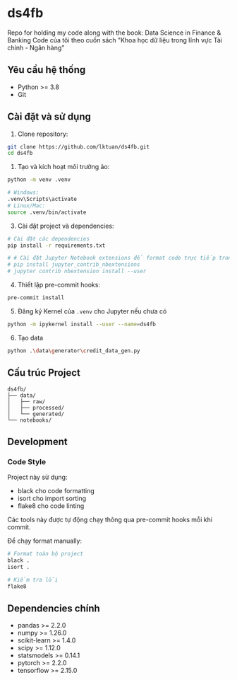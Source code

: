 # **ds4fb**

Repo for holding my code along with the book: Data Science in Finance & Banking
Code của tôi theo cuốn sách "Khoa học dữ liệu trong lĩnh vực Tài chính - Ngân hàng"

## Yêu cầu hệ thống

- Python >= 3.8
- Git

## Cài đặt và sử dụng

1. Clone repository:

```bash
git clone https://github.com/lktuan/ds4fb.git
cd ds4fb
```

1. Tạo và kích hoạt môi trường ảo:
```bash
python -m venv .venv

# Windows:
.venv\Scripts\activate
# Linux/Mac:
source .venv/bin/activate
```

3. Cài đặt project và dependencies:

```bash
# Cài đặt các dependencies
pip install -r requirements.txt

# # Cài đặt Jupyter Notebook extensions để format code trực tiếp trong notebook
# pip install jupyter_contrib_nbextensions
# jupyter contrib nbextension install --user
```

4. Thiết lập pre-commit hooks:

```bash
pre-commit install
```

5. Đăng ký Kernel của `.venv` cho Jupyter nếu chưa có

```bash
python -m ipykernel install --user --name=ds4fb
```

6. Tạo data

```bash
python .\data\generator\credit_data_gen.py
```

## Cấu trúc Project

```
ds4fb/
├── data/
│   ├── raw/
│   ├── processed/
│   └── generated/
└── notebooks/
```

## Development

### Code Style

Project này sử dụng:
- black cho code formatting
- isort cho import sorting
- flake8 cho code linting

Các tools này được tự động chạy thông qua pre-commit hooks mỗi khi commit.

Để chạy format manually:

```bash
# Format toàn bộ project
black .
isort .

# Kiểm tra lỗi
flake8
```

## Dependencies chính

- pandas >= 2.2.0
- numpy >= 1.26.0
- scikit-learn >= 1.4.0
- scipy >= 1.12.0
- statsmodels >= 0.14.1
- pytorch >= 2.2.0
- tensorflow >= 2.15.0
